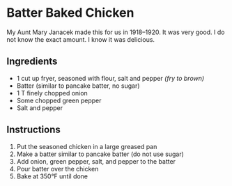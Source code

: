 # Batter Baked Chicken

My Aunt Mary Janacek made this for us in 1918–1920. It was very good. I do not know the exact amount. I know it was delicious.

## Ingredients

- 1 cut up fryer, seasoned with flour, salt and pepper _(fry to brown)_
- Batter (similar to pancake batter, no sugar)
- 1 T finely chopped onion
- Some chopped green pepper
- Salt and pepper

## Instructions

1. Put the seasoned chicken in a large greased pan
2. Make a batter similar to pancake batter (do not use sugar)
3. Add onion, green pepper, salt, and pepper to the batter
4. Pour batter over the chicken
5. Bake at 350°F until done
